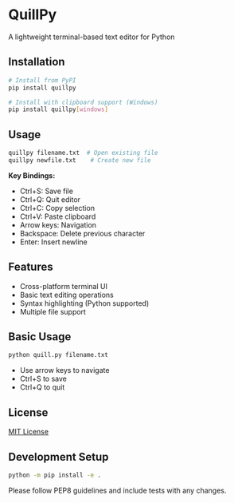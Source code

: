 # QuillPy

A lightweight terminal-based text editor for Python

## Installation

```bash
# Install from PyPI
pip install quillpy

# Install with clipboard support (Windows)
pip install quillpy[windows]


```

## Usage

```bash
quillpy filename.txt  # Open existing file
quillpy newfile.txt    # Create new file
```

**Key Bindings:**

- Ctrl+S: Save file
- Ctrl+Q: Quit editor
- Ctrl+C: Copy selection
- Ctrl+V: Paste clipboard
- Arrow keys: Navigation
- Backspace: Delete previous character
- Enter: Insert newline

## Features

- Cross-platform terminal UI
- Basic text editing operations
- Syntax highlighting (Python supported)
- Multiple file support

## Basic Usage

```bash
python quill.py filename.txt
```

- Use arrow keys to navigate
- Ctrl+S to save
- Ctrl+Q to quit

## License

[MIT License](LICENSE.txt)

## Development Setup

```bash
python -m pip install -e .
```

Please follow PEP8 guidelines and include tests with any changes.
